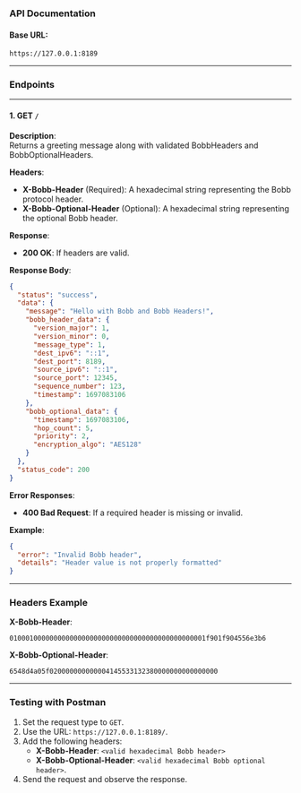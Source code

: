### **API Documentation**

#### **Base URL**: 
```
https://127.0.0.1:8189
```

---

### **Endpoints**

---

#### **1. GET `/`**

**Description**:  
Returns a greeting message along with validated BobbHeaders and BobbOptionalHeaders.

**Headers**:
- **X-Bobb-Header** (Required): A hexadecimal string representing the Bobb protocol header.
- **X-Bobb-Optional-Header** (Optional): A hexadecimal string representing the optional Bobb header.

**Response**:
- **200 OK**: If headers are valid.

**Response Body**:
```json
{
  "status": "success",
  "data": {
    "message": "Hello with Bobb and Bobb Headers!",
    "bobb_header_data": {
      "version_major": 1,
      "version_minor": 0,
      "message_type": 1,
      "dest_ipv6": "::1",
      "dest_port": 8189,
      "source_ipv6": "::1",
      "source_port": 12345,
      "sequence_number": 123,
      "timestamp": 1697083106
    },
    "bobb_optional_data": {
      "timestamp": 1697083106,
      "hop_count": 5,
      "priority": 2,
      "encryption_algo": "AES128"
    }
  },
  "status_code": 200
}
```

**Error Responses**:
- **400 Bad Request**: If a required header is missing or invalid.
  
**Example**:
```json
{
  "error": "Invalid Bobb header",
  "details": "Header value is not properly formatted"
}
```

---

### **Headers Example**

**X-Bobb-Header**:
```plaintext
0100010000000000000000000000000000000000000000001f901f904556e3b6
```

**X-Bobb-Optional-Header**:
```plaintext
6548d4a05f020000000000004145533132380000000000000000
```

--- 

### **Testing with Postman**

1. Set the request type to `GET`.
2. Use the URL: `https://127.0.0.1:8189/`.
3. Add the following headers:
   - **X-Bobb-Header**: `<valid hexadecimal Bobb header>`
   - **X-Bobb-Optional-Header**: `<valid hexadecimal Bobb optional header>`.
4. Send the request and observe the response.
